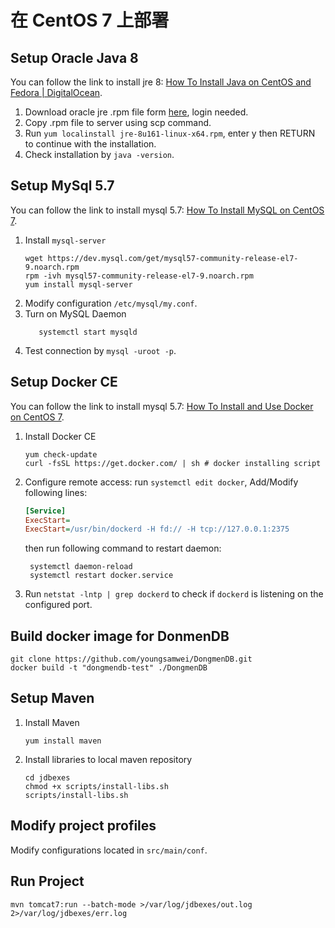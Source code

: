 # 在 CentOS 7 上部署

## Setup Oracle Java 8

You can follow the link to install jre 8: [How To Install Java on CentOS and Fedora | DigitalOcean](https://www.digitalocean.com/community/tutorials/how-to-install-java-on-centos-and-fedora#install-oracle-java-8).

1. Download oracle jre .rpm file form [here](https://www.oracle.com/java/technologies/javase-jdk8-downloads.html), login needed.
2. Copy .rpm file to server using scp command.
3. Run `yum localinstall jre-8u161-linux-x64.rpm`, enter y then RETURN to continue with the installation.
4. Check installation by `java -version`.

## Setup MySql 5.7

You can follow the link to install mysql 5.7: [How To Install MySQL on CentOS 7](https://www.digitalocean.com/community/tutorials/how-to-install-mysql-on-centos-7).

1. Install `mysql-server`
    ```shell script
    wget https://dev.mysql.com/get/mysql57-community-release-el7-9.noarch.rpm
    rpm -ivh mysql57-community-release-el7-9.noarch.rpm
    yum install mysql-server
    ```
2. Modify configuration `/etc/mysql/my.conf`.
3. Turn on MySQL Daemon
    ```shell script
       systemctl start mysqld
    ```
4. Test connection by `mysql -uroot -p`.

## Setup Docker CE

You can follow the link to install mysql 5.7: [How To Install and Use Docker on CentOS 7](https://www.digitalocean.com/community/tutorials/how-to-install-and-use-docker-on-centos-7).

1. Install Docker CE
    ```shell script
    yum check-update
    curl -fsSL https://get.docker.com/ | sh # docker installing script
    ```
2. Configure remote access: run `systemctl edit docker`, Add/Modify following lines:
    ```ini
    [Service]
    ExecStart=
    ExecStart=/usr/bin/dockerd -H fd:// -H tcp://127.0.0.1:2375
    ```
   then run following command to restart daemon:
   ```shell script
    systemctl daemon-reload
    systemctl restart docker.service
    ```
3. Run `netstat -lntp | grep dockerd` to check if `dockerd` is listening on the configured port.

## Build docker image for DonmenDB

```shell script
git clone https://github.com/youngsamwei/DongmenDB.git
docker build -t "dongmendb-test" ./DongmenDB
```

## Setup Maven

1. Install Maven
    ```shell script
    yum install maven
    ```
2. Install libraries to local maven repository
    ```shell script
    cd jdbexes
    chmod +x scripts/install-libs.sh
    scripts/install-libs.sh
    ```

## Modify project profiles

Modify configurations located in `src/main/conf`.

## Run Project
```shell script
mvn tomcat7:run --batch-mode >/var/log/jdbexes/out.log 2>/var/log/jdbexes/err.log
```